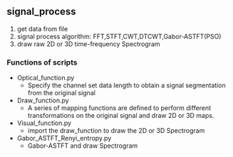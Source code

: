 ## signal_process
1. get data from file 
2. signal process algorithm: FFT,STFT,CWT,DTCWT,Gabor-ASTFT(PSO) 
3. draw raw 2D or 3D time-frequency Spectrogram

### Functions of scripts
- Optical_function.py
    - Specify the channel set data length to obtain a signal segmentation from the original signal
- Draw_function.py 
    - A series of mapping functions are defined to perform different transformations on the original signal and draw 2D or 3D maps.
- Visual_function.py
    - import the draw_function to draw the 2D or 3D Spectrogram 
- Gabor_ASTFT_Renyi_entropy.py
    - Gabor-ASTFT and draw Spectrogram

